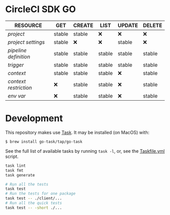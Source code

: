 # CircleCI SDK GO


|RESOURCE | GET | CREATE | LIST | UPDATE | DELETE |
|---------|-----|--------|------|--------|--------|
|_project_|stable|stable|❌|❌|❌|
|_project settings_|stable|❌|❌|stable|❌|
|_pipeline definition_|stable|stable|stable|stable|stable|
|_trigger_|stable|stable|stable|stable|stable|
|_context_|stable|stable|stable|❌|stable|
|_context restriction_|❌|stable|stable|❌|stable|
|_env var_|❌|stable|stable|❌|stable|

# Development

This repository makes use [Task](https://taskfile.dev/#/). It may be installed (on MacOS) with:
```
$ brew install go-task/tap/go-task
```

See the full list of available tasks by running `task -l`, or, see the [Taskfile.yml](./Taskfile.yml) script.

```sh
task lint
task fmt
task generate

# Run all the tests
task test
# Run the tests for one package
task test -- ./client/...
# Run all the quick tests
task test -- -short ./...
